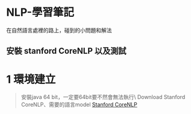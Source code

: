 # NLP-學習筆記
在自然語言處裡的路上，碰到的小問題和解法


## 安裝 stanford CoreNLP 以及測試
# 1 環境建立 
> 安裝java 64 bit，一定要64bit要不然會無法執行\ 
> Download Stanford CoreNLP、需要的語言model [Stanford CoreNLP](https://stanfordnlp.github.io/CoreNLP/download.html "stanford coreNLP 載點" )
